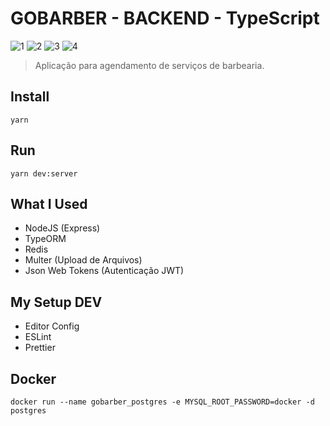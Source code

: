 # GOBARBER - BACKEND - TypeScript

![1](https://img.shields.io/badge/11.14.0-NodeJS-green?style=flat-square&logo=node.js)
![2](https://img.shields.io/badge/1.38.0-Visual%20Studio%20Code-orange?style=flat-square&logo=visual-studio-code)
![3](https://img.shields.io/badge/1.17.3-Yarn-lightblue?style=flat-square&logo=yarn)
![4](https://img.shields.io/badge/1.17.3-Yarn-gray?style=flat-square&logo=typescript)

> Aplicação para agendamento de serviços de barbearia.

## Install

    yarn

## Run

    yarn dev:server

## What I Used

- NodeJS (Express)
- TypeORM
- Redis
- Multer (Upload de Arquivos)
- Json Web Tokens (Autenticação JWT)

## My Setup DEV

- Editor Config
- ESLint
- Prettier

## Docker

    docker run --name gobarber_postgres -e MYSQL_ROOT_PASSWORD=docker -d postgres
